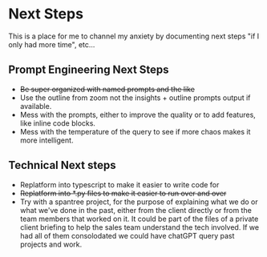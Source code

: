# Next Steps

This is a place for me to channel my anxiety by documenting next steps "if I
only had more time", etc...

## Prompt Engineering Next Steps

* ~~Be super organized with named prompts and the like~~
* Use the outline from zoom not the insights + outline prompts output if
  available.
* Mess with the prompts, either to improve the quality or to add features, like
  inline code blocks.
* Mess with the temperature of the query to see if more chaos makes it more
  intelligent.

## Technical Next steps

* Replatform into typescript to make it easier to write code for
* ~~Replatform into *.py files to make it easier to run over and over~~
* Try with a spantree project, for the purpose of explaining what we do or what
  we've done in the past, either from the client directly or from the team
  members that worked on it. It could be part of the files of a private client
  briefing to help the sales team understand the tech involved. If we had all of
  them consolodated we could have chatGPT query past projects and work.

